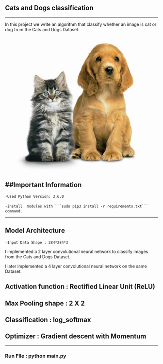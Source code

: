## Cats and Dogs classification
---------------------------------
In this project we write an algorithm that classify whether an image is cat or dog from the Cats and Dogs Dataset.


![cats and Dogs Classification](catsandogs.jpg)


##Important Information
----------------------------

    -Used Python Version: 3.6.0

    -install  modules with ```sudo pip3 install -r requirements.txt``` command.


   -----------------------------------------
## Model Architecture
    -Input Data Shape : 284*284*3

I implemented a 2 layer convolutional neural network to classify images from the Cats and Dogs  Dataset.

I later implemented a 4 layer convolutional neural network on the same Dataset.

## Activation function : Rectified Linear Unit (ReLU)

## Max Pooling shape : 2 X 2

## Classification : log_softmax

## Optimizer : Gradient descent with Momentum

----------------------------------------------------

### Run FIle : python main.py